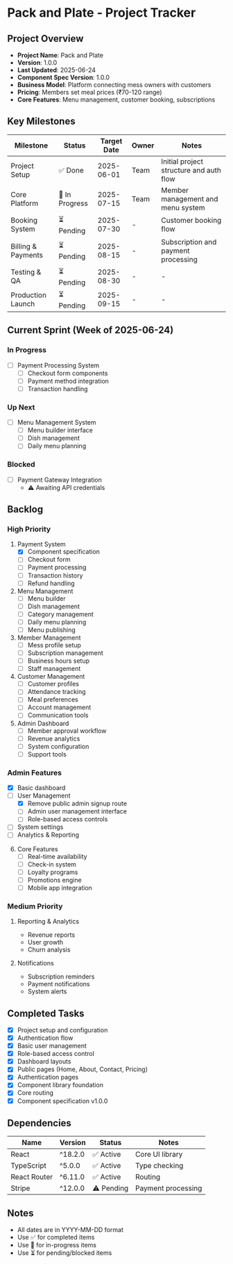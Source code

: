 # Pack and Plate - Project Tracker

## Project Overview
- **Project Name**: Pack and Plate
- **Version**: 1.0.0
- **Last Updated**: 2025-06-24
- **Component Spec Version**: 1.0.0
- **Business Model**: Platform connecting mess owners with customers
- **Pricing**: Members set meal prices (₹70-120 range)
- **Core Features**: Menu management, customer booking, subscriptions

## Key Milestones
| Milestone | Status | Target Date | Owner | Notes |
|-----------|--------|-------------|-------|-------|
| Project Setup | ✅ Done | 2025-06-01 | Team | Initial project structure and auth flow |
| Core Platform | 🚧 In Progress | 2025-07-15 | Team | Member management and menu system |
| Booking System | ⏳ Pending | 2025-07-30 | - | Customer booking flow |
| Billing & Payments | ⏳ Pending | 2025-08-15 | - | Subscription and payment processing |
| Testing & QA | ⏳ Pending | 2025-08-30 | - | - |
| Production Launch | ⏳ Pending | 2025-09-15 | - | - |

## Current Sprint (Week of 2025-06-24)

### In Progress
- [ ] Payment Processing System
  - [ ] Checkout form components
  - [ ] Payment method integration
  - [ ] Transaction handling

### Up Next
- [ ] Menu Management System
  - [ ] Menu builder interface
  - [ ] Dish management
  - [ ] Daily menu planning

### Blocked
- [ ] Payment Gateway Integration
  - ⚠️ Awaiting API credentials

## Backlog

### High Priority
1. Payment System
   - [x] Component specification
   - [ ] Checkout form
   - [ ] Payment processing
   - [ ] Transaction history
   - [ ] Refund handling

2. Menu Management
   - [ ] Menu builder
   - [ ] Dish management
   - [ ] Category management
   - [ ] Daily menu planning
   - [ ] Menu publishing

3. Member Management
   - [ ] Mess profile setup
   - [ ] Subscription management
   - [ ] Business hours setup
   - [ ] Staff management

4. Customer Management
   - [ ] Customer profiles
   - [ ] Attendance tracking
   - [ ] Meal preferences
   - [ ] Account management
   - [ ] Communication tools

3. Admin Dashboard
   - [ ] Member approval workflow
   - [ ] Revenue analytics
   - [ ] System configuration
   - [ ] Support tools

### Admin Features
- [x] Basic dashboard
- [ ] User Management
  - [x] Remove public admin signup route
  - [ ] Admin user management interface
  - [ ] Role-based access controls
- [ ] System settings
- [ ] Analytics & Reporting

6. Core Features
   - [ ] Real-time availability
   - [ ] Check-in system
   - [ ] Loyalty programs
   - [ ] Promotions engine
   - [ ] Mobile app integration

### Medium Priority
1. Reporting & Analytics
   - Revenue reports
   - User growth
   - Churn analysis

2. Notifications
   - Subscription reminders
   - Payment notifications
   - System alerts

## Completed Tasks
- [x] Project setup and configuration
- [x] Authentication flow
- [x] Basic user management
- [x] Role-based access control
- [x] Dashboard layouts
- [x] Public pages (Home, About, Contact, Pricing)
- [x] Authentication pages
- [x] Component library foundation
- [x] Core routing
- [x] Component specification v1.0.0

## Dependencies
| Name | Version | Status | Notes |
|------|---------|--------|-------|
| React | ^18.2.0 | ✅ Active | Core UI library |
| TypeScript | ^5.0.0 | ✅ Active | Type checking |
| React Router | ^6.11.0 | ✅ Active | Routing |
| Stripe | ^12.0.0 | ⚠️ Pending | Payment processing |

## Notes
- All dates are in YYYY-MM-DD format
- Use ✅ for completed items
- Use 🚧 for in-progress items
- Use ⏳ for pending/blocked items
